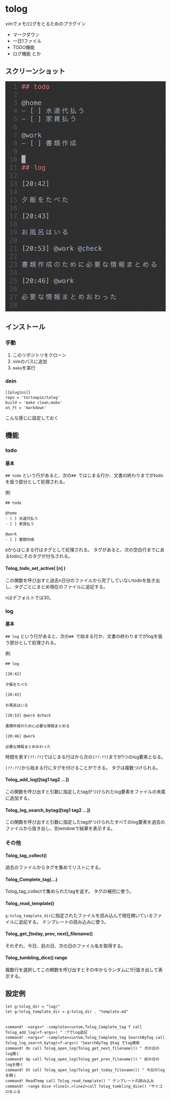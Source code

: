 # tolog

vimでメモ/ログをとるためのプラグイン

- マークダウン
- 一日1ファイル
- TODO機能
- ログ機能
とか

## スクリーンショット

![](https://github.com/tortuepin/tolog/blob/images/images/tolog_image.png)

## インストール

### 手動

1. このリポジトリをクローン
2. vimのパスに追加
3. `make`を実行

### dein

```
[[plugins]]
repo = 'tortuepin/tolog'
build = 'make clean;make'
on_ft = 'markdown'
```
こんな感じに設定しておく


## 機能

### todo

#### 基本
`## todo`
という行があると、次の`## `ではじまる行か、文書の終わりまでがtodoを扱う部分として処理される。

例:
```
## todo

@home
- [ ] 水道代払う
- [ ] 家賃払う

@work
- [ ] 書類作成

```

`@`からはじまる行はタグとして処理される。
タグがあると、次の空白行までにあるtodoにそのタグが付与される。


#### Tolog_todo_set_active( [n] )

この関数を呼び出すと過去n日分のファイルから完了していないtodoを抜き出し、タグごとにまとめ現在のファイルに追記する。

nはデフォルトでは30。

### log

#### 基本

`## log`
という行があると、次の`## `で始まる行か、文書の終わりまでがlogを扱う部分として処理される。

例:
```
## log

[20:42]

夕飯をたべた

[20:43]

お風呂はいる

[20:53] @work @check

書類作成のために必要な情報まとめる

[20:46] @work

必要な情報まとめおわった
```

時間を表す`[??:??]`ではじまる行はから次の`[??:??]`までが1つのlog要素となる。

`[??:??]`から始まる行にタグを付けることができる。
タグは複数つけられる。

#### Tolog_add_log([tag1 tag2 ...])

この関数を呼び出すと引数に指定したtagがつけられたlog要素をファイルの末尾に追加する。

#### Tolog_log_search_bytag([tag1 tag2 ...])

この関数を呼び出すと引数に指定したtagがつけられたすべてのlog要素を過去のファイルから抜き出し、別windowで結果を表示する。

### その他

#### Tolog_tag_collect()

過去のファイルからタグを集めてリストにする。

#### Tolog_Complete_tag(...)

Tolog_tag_collectで集められたtagを返す。
タグの補完に使う。

#### Tolog_read_template()

`g:tolog_template_dir`に指定されたファイルを読み込んで現在開いているファイルに追記する。
テンプレートの読み込みに使う。

#### Tolog_get_[today, prev, next]_filename()

それぞれ、今日、前の日、次の日のファイル名を取得する。

#### Tolog_tumbling_dice() range

複数行を選択してこの関数を呼び出すとその中からランダムに1行抜き出して表示する。


## 設定例
```
let g:tolog_dir = "log/"
let g:tolog_template_dir = g:tolog_dir . "template.md"


command! -nargs=* -complete=custom,Tolog_Complete_tag T call Tolog_add_log(<f-args>) " :Tでlog追記
command! -nargs=* -complete=custom,Tolog_Complete_tag SearchByTag call Tolog_log_search_bytag(<f-args>) "SearchByTag @tag でtag検索
command! On call Tolog_open_log(Tolog_get_next_filename()) " 次の日のlog開く
command! Op call Tolog_open_log(Tolog_get_prev_filename()) " 前の日のlogを開く
command! Ot call Tolog_open_log(Tolog_get_today_filename()) " 今日のlogを開く
command! ReadTemp call Tolog_read_template() " テンプレートの読み込み
command! -range Dice <line1>,<line2>call Tolog_tumbling_dice() "サイコロをふる
```
